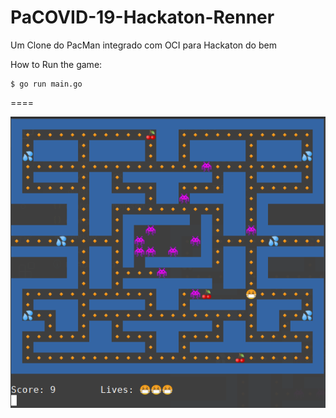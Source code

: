 # PaCOVID-19-Hackaton-Renner
Um Clone do PacMan integrado com OCI para Hackaton do bem


How to Run the game: 
```
$ go run main.go
```

====

![image_001](./image_001.png)